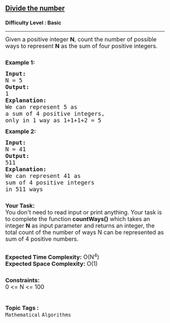 <h2><a href="https://practice.geeksforgeeks.org/problems/divide-the-number5320/1">Divide the number</a></h2><h3>Difficulty Level : Basic</h3><hr><div class="problems_problem_content__Xm_eO"><p><span style="font-size:18px">Given a positive integer <strong>N</strong>, count the number of possible ways to represent <strong>N</strong> as the sum of four positive integers.</span><br>
&nbsp;</p>

<p><span style="font-size:18px"><strong>Example 1:</strong></span></p>

<pre><span style="font-size:18px"><strong>Input:</strong>
N = 5
<strong>Output:</strong>
1
<strong>Explanation:</strong>
We can represent 5 as
a sum of 4 positive integers,
only in 1 way as 1+1+1+2 = 5
</span></pre>

<p><span style="font-size:18px"><strong>Example 2:</strong></span></p>

<pre><span style="font-size:18px"><strong>Input:</strong>
N = 41
<strong>Output:</strong>
511
<strong>Explanation:</strong>
We can represent 41 as
sum of 4 positive integers
in 511 ways
</span></pre>

<p><br>
<span style="font-size:18px"><strong>Your Task:</strong><br>
You don't need to read input or print anything. Your task is to complete the function <strong>countWays()</strong>&nbsp;which takes&nbsp;an integer <strong>N</strong>&nbsp;as input parameter&nbsp;and returns an integer, the total count of the number of ways&nbsp;N can be represented as sum of 4 positive numbers.</span><br>
&nbsp;</p>

<p><span style="font-size:18px"><strong>Expected Time Complexity:</strong> O(N<sup>4</sup>)<br>
<strong>Expected Space Complexity:</strong> O(1)</span><br>
&nbsp;</p>

<p><span style="font-size:18px"><strong>Constraints:</strong><br>
0 &lt;= N &lt;= 100</span></p>
</div><br><p><span style=font-size:18px><strong>Topic Tags : </strong><br><code>Mathematical</code>&nbsp;<code>Algorithms</code>&nbsp;